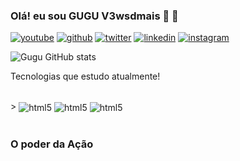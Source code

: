 ### Olá! eu sou GUGU V3wsdmais 👋 🥳
[![youtube](https://img.shields.io/badge/YouTube-FF0000?style=for-the-badge&logo=youtube&logoColor=white)](https://www.youtube.com/@v3wsdmais)
[![github](https://img.shields.io/badge/GitHub-100000?style=for-the-badge&logo=github&logoColor=white)](https://github.com/V3wsdmais)
[![twitter](https://img.shields.io/badge/Twitter-1DA1F2?style=for-the-badge&logo=twitter&logoColor=white)](https://twitter.com/GV3wsdmais)
[![linkedin](	https://img.shields.io/badge/LinkedIn-0077B5?style=for-the-badge&logo=linkedin&logoColor=white)](www.linkedin.com/in/gutemberg--oliveira)
[![instagram](https://img.shields.io/badge/Instagram-E4405F?style=for-the-badge&logo=instagram&logoColor=white)](https://www.instagram.com/pudinsesequilhos/)


![Gugu GitHub stats](https://github-readme-stats.vercel.app/api?username=Gugu&show_icons=true&theme=onedark)

Tecnologias que estudo atualmente!

<div style="display: inline_block"><br/>>
<img align="center" alt="html5" src="https://img.shields.io/badge/JavaScript-F7DF1E?style=for-the-badge&logo=javascript&logoColor=black">
<img align="center" alt="html5" src="https://img.shields.io/badge/CSS-239120?&style=for-the-badge&logo=css3&logoColor=white">
<img align="center" alt="html5" src="https://img.shields.io/badge/HTML5-E34F26?style=for-the-badge&logo=html5&logoColor=white">
<div><br/>

### O poder da Ação 

